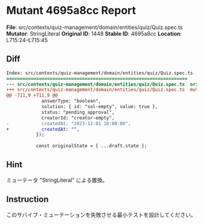 # Mutant 4695a8cc Report

**File**: src/contexts/quiz-management/domain/entities/quiz/Quiz.spec.ts
**Mutator**: StringLiteral
**Original ID**: 1448
**Stable ID**: 4695a8cc
**Location**: L715:24–L715:45

## Diff

```diff
Index: src/contexts/quiz-management/domain/entities/quiz/Quiz.spec.ts
===================================================================
--- src/contexts/quiz-management/domain/entities/quiz/Quiz.spec.ts	original
+++ src/contexts/quiz-management/domain/entities/quiz/Quiz.spec.ts	mutated #1448
@@ -711,9 +711,9 @@
             answerType: "boolean",
             solution: { id: "sol-empty", value: true },
             status: "pending_approval",
             creatorId: "creator-empty",
-            createdAt: "2023-12-01 10:00:00",
+            createdAt: "",
           });
 
           const originalState = { ...draft.state };
```

## Hint

ミューテータ "StringLiteral" による置換。

## Instruction

このサバイブ・ミューテーションを失敗させる最小テストを設計してください。
